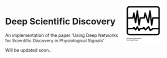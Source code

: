 <img src="noun_ECG.png" width=125 height=125 align="right">

# Deep Scientific Discovery
An implementation of the paper 'Using Deep Networks for Scientific Discovery in Physiological Signals'

Will be updated soon..
